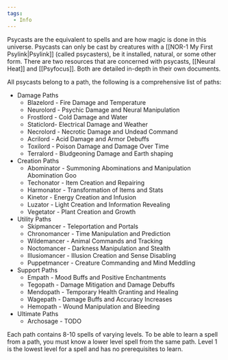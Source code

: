 ```yaml
---
tags:
  - Info
---
```

Psycasts are the equivalent to spells and are how magic is done in this universe. Psycasts can only be cast by creatures with a [[NOR-1 My First Psylink|Psylink]] (called psycasters), be it installed, natural, or some other form. There are two resources that are concerned with psycasts, [[Neural Heat]] and [[Psyfocus]]. Both are detailed in-depth in their own documents. 

All psycasts belong to a path, the following is a comprehensive list of paths:
- Damage Paths
	- Blazelord - Fire Damage and Temperature
	- Neurolord - Psychic Damage and Neural Manipulation
	- Frostlord - Cold Damage and Water
	- Staticlord- Electrical Damage and Weather
	- Necrolord - Necrotic Damage and Undead Command
	- Acrilord - Acid Damage and Armor Debuffs
	- Toxilord - Poison Damage and Damage Over Time
	- Terralord - Bludgeoning Damage and Earth shaping
- Creation Paths
	- Abominator - Summoning Abominations and Manipulation Abomination Goo
	- Techonator - Item Creation and Repairing
	- Harmonator - Transformation of Items and Stats
	- Kinetor - Energy Creation and Infusion
	- Luzator - Light Creation and Information Revealing
	- Vegetator - Plant Creation and Growth
- Utility Paths
	- Skipmancer - Teleportation and Portals
	- Chronomancer - Time Manipulation and Prediction
	- Wildemancer - Animal Commands and Tracking
	- Noctomancer - Darkness Manipulation and Stealth
	- Illusiomancer - Illusion Creation and Sense Disabling
	- Puppetmancer - Creature Commanding and Mind Meddling 
- Support Paths
	- Empath - Mood Buffs and Positive Enchantments
	- Tegopath - Damage Mitigation and Damage Debuffs
	- Mendopath - Temporary Health Granting and Healing
	- Wagepath - Damage Buffs and Accuracy Increases
	- Hemopath - Wound Manipulation and Bleeding
- Ultimate Paths
	- Archosage - TODO

Each path contains 8-10 spells of varying levels. To be able to learn a spell from a path, you must know a lower level spell from the same path. Level 1 is the lowest level for a spell and has no prerequisites to learn. 


